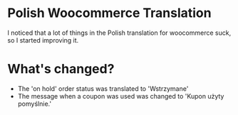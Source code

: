 Polish Woocommerce Translation
==============================

I noticed that a lot of things in the Polish translation for woocommerce suck, so I started improving it.

# What's changed?

- The 'on hold' order status was translated to 'Wstrzymane'
- The message when a coupon was used was changed to 'Kupon użyty pomyślnie.'
